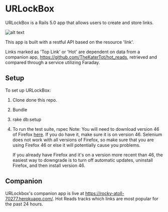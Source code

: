 # URLockBox
URLockBox is a Rails 5.0 app that allows users to create and store links.

![alt text](https://user-images.githubusercontent.com/1721599/26842370-cbac40b0-4aa9-11e7-8077-6482fa41bfd9.png)

This app is built with a restful API based on the resource 'link'.

Links marked as 'Top Link' or 'Hot' are dependent on data from a companion app, https://github.com/TheKaterTot/hot_reads, retrieved and compared through a service utilizing Faraday.

## Setup

To set up URLockBox:

1. Clone done this repo.
2. Bundle
3. rake db:setup
4. To run the test suite, rspec
    Note: You will need to download version 46 of Firefox [here](https://www.softexia.com/windows/web-browsers/firefox-46). If you do have it, make sure it is on version 46. Selenium does not work with all versions of Firefox, so make sure that you are using Firefox 46 or else it will potentially cause you problems.

    If you already have Firefox and it's on a version more recent than 46, the easiest way to downgrade is to turn off automatic updates, uninstall Firefox, and then install version 46.

## Companion

URLockbox's companion app is live at https://rocky-atoll-70277.herokuapp.com/. Hot Reads tracks which links are most popular for the past 24 hours.
